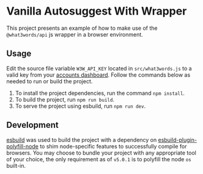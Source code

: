 # Vanilla Autosuggest With Wrapper

This project presents an example of how to make use of the `@what3words/api` js wrapper in a browser environment.

## Usage

Edit the source file variable `W3W_API_KEY` located in `src/what3words.js` to a valid key from your [accounts dashboard](accounts.what3words.com/overview). Follow the commands below as needed to run or build the project.

1. To install the project dependencies, run the command `npm install`.
2. To build the project, run `npm run build`.
3. To serve the project using esbuild, run `npm run dev`.

## Development

[esbuild](https://esbuild.github.io/) was used to build the project with a dependency on [esbuild-plugin-polyfill-node](https://www.npmjs.com/package/esbuild-plugin-polyfill-node) to shim node-specific features to successfully compile for browsers. You may choose to bundle your project with any appropriate tool of your choice, the only requirement as of `v5.0.1` is to polyfill the node `os` built-in.
